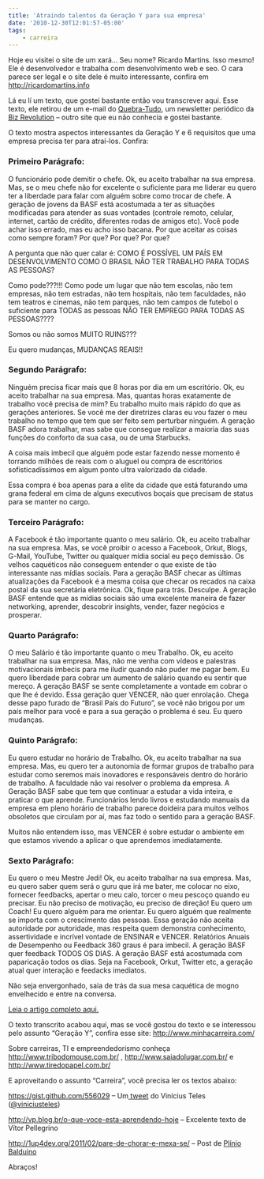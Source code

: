 ```yaml
---
title: 'Atraindo talentos da Geração Y para sua empresa'
date: '2010-12-30T12:01:57-05:00'
tags:
    - carreira
---
```


Hoje eu visitei o site de um xará… Seu nome? Ricardo Martins. Isso mesmo! Ele é desenvolvedor e trabalha com desenvolvimento web e seo. O cara parece ser legal e o site dele é muito interessante, confira em <http://ricardomartins.info>

Lá eu lí um texto, que gostei bastante então vou transcrever aqui. Esse texto, ele retirou de um e-mail do [Quebra-Tudo](http://www.bizrevolution.com.br/participe.html), um newsletter periódico da [Biz Revolution](http://www.bizrevolution.com.br/) – outro site que eu não conhecia e gostei bastante.

O texto mostra aspectos interessantes da Geração Y e 6 requisitos que uma empresa precisa ter para atraí-los. Confira:

### Primeiro Parágrafo:

O funcionário pode demitir o chefe. Ok, eu aceito trabalhar na sua empresa. Mas, se o meu chefe não for excelente o suficiente para me liderar eu quero ter a liberdade para falar com alguém sobre como trocar de chefe. A geração de jovens da BASF está acostumada a ter as situações modificadas para atender as suas vontades (controle remoto, celular, internet, cartão de crédito, diferentes rodas de amigos etc). Você pode achar isso errado, mas eu acho isso bacana. Por que aceitar as coisas como sempre foram? Por que? Por que? Por que?

A pergunta que não quer calar é: COMO É POSSÍVEL UM PAÍS EM DESENVOLVIMENTO COMO O BRASIL NÃO TER TRABALHO PARA TODAS AS PESSOAS?

Como pode???!!! Como pode um lugar que não tem escolas, não tem empresas, não tem estradas, não tem hospitais, não tem faculdades, não tem teatros e cinemas, não tem parques, não tem campos de futebol o suficiente para TODAS as pessoas NÃO TER EMPREGO PARA TODAS AS PESSOAS????

Somos ou não somos MUITO RUINS???

Eu quero mudanças, MUDANÇAS REAIS!!

### Segundo Parágrafo:

Ninguém precisa ficar mais que 8 horas por dia em um escritório. Ok, eu aceito trabalhar na sua empresa. Mas, quantas horas exatamente de trabalho você precisa de mim? Eu trabalho muito mais rápido do que as gerações anteriores. Se você me der diretrizes claras eu vou fazer o meu trabalho no tempo que tem que ser feito sem perturbar ninguém. A geração BASF adora trabalhar, mas sabe que consegue realizar a maioria das suas funções do conforto da sua casa, ou de uma Starbucks.

A coisa mais imbecil que alguém pode estar fazendo nesse momento é torrando milhões de reais com o aluguel ou compra de escritórios sofisticadíssimos em algum ponto ultra valorizado da cidade.

Essa compra é boa apenas para a elite da cidade que está faturando uma grana federal em cima de alguns executivos boçais que precisam de status para se manter no cargo.

### Terceiro Parágrafo:

A Facebook é tão importante quanto o meu salário. Ok, eu aceito trabalhar na sua empresa. Mas, se você proibir o acesso a Facebook, Orkut, Blogs, G-Mail, YouTube, Twitter ou qualquer mídia social eu peço demissão. Os velhos caquéticos não conseguem entender o que existe de tão interessante nas mídias sociais. Para a geração BASF checar as últimas atualizações da Facebook é a mesma coisa que checar os recados na caixa postal da sua secretária eletrônica. Ok, fique para trás. Desculpe. A geração BASF entende que as mídias sociais são uma excelente maneira de fazer networking, aprender, descobrir insights, vender, fazer negócios e prosperar.

### Quarto Parágrafo:

O meu Salário é tão importante quanto o meu Trabalho. Ok, eu aceito trabalhar na sua empresa. Mas, não me venha com vídeos e palestras motivacionais imbecis para me iludir quando não puder me pagar bem. Eu quero liberdade para cobrar um aumento de salário quando eu sentir que mereço. A geração BASF se sente completamente a vontade em cobrar o que lhe é devido. Essa geração quer VENCER, não quer enrolação. Chega desse papo furado de “Brasil País do Futuro”, se você não brigou por um país melhor para você e para a sua geração o problema é seu. Eu quero mudanças.

### Quinto Parágrafo:

Eu quero estudar no horário de Trabalho. Ok, eu aceito trabalhar na sua empresa. Mas, eu quero ter a autonomia de formar grupos de trabalho para estudar como seremos mais inovadores e responsáveis dentro do horário de trabalho. A faculdade não vai resolver o problema da empresa. A Geração BASF sabe que tem que continuar a estudar a vida inteira, e praticar o que aprende. Funcionários lendo livros e estudando manuais da empresa em pleno horário de trabalho parece doideira para muitos velhos obsoletos que circulam por aí, mas faz todo o sentido para a geração BASF.

Muitos não entendem isso, mas VENCER é sobre estudar o ambiente em que estamos vivendo a aplicar o que aprendemos imediatamente.

### Sexto Parágrafo:

Eu quero o meu Mestre Jedi! Ok, eu aceito trabalhar na sua empresa. Mas, eu quero saber quem será o guru que irá me bater, me colocar no eixo, fornecer feedbacks, apertar o meu calo, torcer o meu pescoço quando eu precisar. Eu não preciso de motivação, eu preciso de direção! Eu quero um Coach! Eu quero alguém para me orientar. Eu quero alguém que realmente se importa com o crescimento das pessoas. Essa geração não aceita autoridade por autoridade, mas respeita quem demonstra conhecimento, assertividade e incrível vontade de ENSINAR e VENCER. Relatórios Anuais de Desempenho ou Feedback 360 graus é para imbecil. A geração BASF quer feedback TODOS OS DIAS. A geração BASF está acostumada com paparicação todos os dias. Seja na Facebook, Orkut, Twitter etc, a geração atual quer interação e feedacks imediatos.

Não seja envergonhado, saia de trás da sua mesa caquética de mogno envelhecido e entre na conversa.

[Leia o artigo completo aqui.](http://www.bizrevolution.com.br/bizrevolution/2010/06/eu-escutei-os-conselhos-de-pessoas-mais-inteligentes-do-que-eu-e-ignorei-a-todos-.html)

O texto transcrito acabou aqui, mas se você gostou do texto e se interessou pelo assunto “Geração Y”, confira esse site: <http://www.minhacarreira.com/>

Sobre carreiras, TI e empreendedorismo conheça <http://www.tribodomouse.com.br/> , <http://www.saiadolugar.com.br/> e <http://www.tiredopapel.com.br/>

E aproveitando o assunto “Carreira”, você precisa ler os textos abaixo:

<https://gist.github.com/556029> – Um[ tweet](http://twitter.com/viniciusteles/status/22440328615) do Vinícius Teles ([@viniciusteles](http://twitter.com/viniciusteles/))

<http://vp.blog.br/o-que-voce-esta-aprendendo-hoje> – Excelente texto de Vítor Pellegrino

<http://1up4dev.org/2011/02/pare-de-chorar-e-mexa-se/> – Post de [Plínio Balduino](http://1up4dev.org/author/pbalduino/ "Ver todos os posts de Plínio Balduino")

Abraços!
